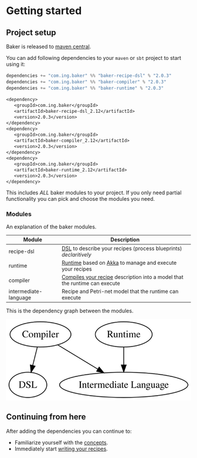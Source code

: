 # Getting started

## Project setup

Baker is released to [maven central](https://search.maven.org/search?q=com.ing.baker).

You can add following dependencies to your `maven` or `sbt` project to start using it:

``` scala tab="Sbt"
dependencies += "com.ing.baker" %% "baker-recipe-dsl" % "2.0.3"
dependencies += "com.ing.baker" %% "baker-compiler" % "2.0.3"
dependencies += "com.ing.baker" %% "baker-runtime" % "2.0.3"
```

``` maven tab="Maven"
<dependency>
   <groupId>com.ing.baker</groupId>
   <artifactId>baker-recipe-dsl_2.12</artifactId>
   <version>2.0.3</version>
</dependency>
<dependency>
   <groupId>com.ing.baker</groupId>
   <artifactId>baker-compiler_2.12</artifactId>
   <version>2.0.3</version>
</dependency>
<dependency>
   <groupId>com.ing.baker</groupId>
   <artifactId>baker-runtime_2.12</artifactId>
   <version>2.0.3</version>
</dependency>

```

This includes *ALL* baker modules to your project. If you only need partial functionality you can pick and choose the modules you need.

### Modules

An explanation of the baker modules.

| Module | Description |
| --- | --- |
| recipe-dsl | [DSL](recipe-dsl.md) to describe your recipes (process blueprints) *declaritively* |
| runtime | [Runtime](baker-runtime.md) based on [Akka](htts://www.akka.io) to manage and execute your recipes |
| compiler | [Compiles your recipe](baker-runtime.md#compiling-your-recipe) description into a model that the runtime can execute |
| intermediate-language | Recipe and Petri-net model that the runtime can execute |

This is the dependency graph between the modules.

![](../images/deps.svg)

## Continuing from here

After adding the dependencies you can continue to:

 - Familiarize yourself with the [concepts](concepts.md).
 - Immediately start [writing your recipes](recipe-dsl.md).
